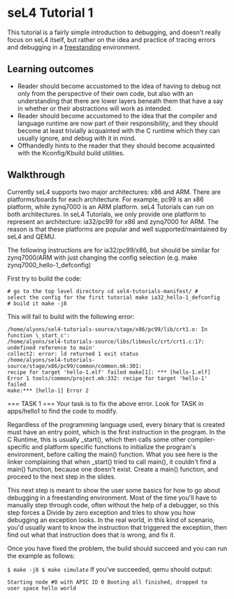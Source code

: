 # seL4 Tutorial 1
This tutorial is a fairly simple
introduction to debugging, and doesn't really focus on seL4 itself, but
rather on the idea and practice of tracing errors and debugging in a
[freestanding](http://www.embedded.com/electronics-blogs/programming-pointers/4027541/Freestanding-vs-hosted-implementations)
environment.

## Learning outcomes


- Reader should become accustomed to the idea of having to debug
        not only from the perspective of their own code, but also with
        an understanding that there are lower layers beneath them that
        have a say in whether or their abstractions will work
        as intended.
- Reader should become accustomed to the idea that the compiler
        and language runtime are now part of their responsibility, and
        they should become at least trivially acquainted with the C
        runtime which they can usually ignore, and debug with it
        in mind.
- Offhandedly hints to the reader that they should become
        acquainted with the Kconfig/Kbuild build utilities.

## Walkthrough
 Currently seL4 supports two major architectures: x86
and ARM. There are platforms/boards for each architecture. For example,
pc99 is an x86 platform, while zynq7000 is an ARM platform. seL4
Tutorials can run on both architectures. In seL4 Tutorials, we only
provide one platform to represent an architecture: ia32/pc99 for x86 and
zynq7000 for ARM. The reason is that these platforms are popular and
well supported/maintained by seL4 and QEMU.

The following instructions are for ia32/pc99/x86, but should be similar
for zynq7000/ARM with just changing the config selection (e.g. make
zynq7000_hello-1_defconfig)

First try to build the code:
```
# go to the top level directory cd sel4-tutorials-manifest/ #
select the config for the first tutorial make ia32_hello-1_defconfig
# build it make -j8
```
This will fail to build with the following
error:
```
/home/alyons/sel4-tutorials-source/stage/x86/pc99/lib/crt1.o: In
function \_start_c':
/home/alyons/sel4-tutorials-source/libs/libmuslc/crt/crt1.c:17: undefined reference to main'
collect2: error: ld returned 1 exit status
/home/alyons/sel4-tutorials-source/stage/x86/pc99/common/common.mk:301:
recipe for target 'hello-1.elf' failed make[1]: *** [hello-1.elf]
Error 1 tools/common/project.mk:332: recipe for target 'hello-1' failed
make:*** [hello-1] Error 2
```
=== TASK 1 === Your task is to fix the
above error. Look for TASK in apps/hello1 to find the code to modify.

Regardless of the programming language used, every binary that is
created must have an entry point, which is the first instruction in the
program. In the C Runtime, this is usually \_start(), which then calls
some other compiler-specific and platform specific functions to
initialize the program's environment, before calling the main()
function. What you see here is the linker complaining that when
\_start() tried to call main(), it couldn't find a main() function,
because one doesn't exist. Create a main() function, and proceed to the
next step in the slides.

This next step is meant to show the user some basics for how to go about
debugging in a freestanding environment. Most of the time you'll have to
manually step through code, often without the help of a debugger, so
this step forces a Divide by zero exception and tries to show you how
debugging an exception looks. In the real world, in this kind of
scenario, you'd usually want to know the instruction that triggered the
exception, then find out what that instruction does that is wrong, and
fix it.

Once you have fixed the problem, the build should succeed and you can
run the example as follows:

` $ make -j8 $ make simulate ` If you've succeeded, qemu should
output:
```
Starting node #0 with APIC ID 0 Booting all finished, dropped to
user space hello world
```
